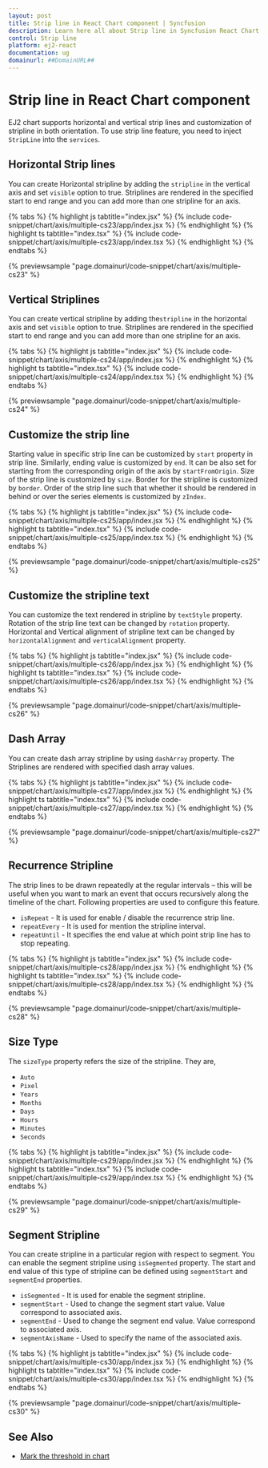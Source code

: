 ```yaml
---
layout: post
title: Strip line in React Chart component | Syncfusion
description: Learn here all about Strip line in Syncfusion React Chart component of Syncfusion Essential JS 2 and more.
control: Strip line 
platform: ej2-react
documentation: ug
domainurl: ##DomainURL##
---
```


<!-- markdownlint-disable MD036 -->

# Strip line in React Chart component

<!-- markdownlint-disable MD036 -->

EJ2 chart supports horizontal and vertical strip lines and customization of stripline in both orientation.
To use strip line feature, you need to inject `StripLine` into the `services`.

## Horizontal Strip lines

You can create Horizontal stripline by adding the `stripline` in the vertical axis and set `visible` option to true. Striplines are rendered in the specified start to end range and you can add more than one stripline for an axis.

{% tabs %}
{% highlight js tabtitle="index.jsx" %}
{% include code-snippet/chart/axis/multiple-cs23/app/index.jsx %}
{% endhighlight %}
{% highlight ts tabtitle="index.tsx" %}
{% include code-snippet/chart/axis/multiple-cs23/app/index.tsx %}
{% endhighlight %}
{% endtabs %}

 {% previewsample "page.domainurl/code-snippet/chart/axis/multiple-cs23" %}

## Vertical Striplines

You can create vertical stripline by adding the`stripline` in the horizontal axis and set `visible` option to true. Striplines are rendered in the specified start to end range and you can add more than one stripline for an axis.

{% tabs %}
{% highlight js tabtitle="index.jsx" %}
{% include code-snippet/chart/axis/multiple-cs24/app/index.jsx %}
{% endhighlight %}
{% highlight ts tabtitle="index.tsx" %}
{% include code-snippet/chart/axis/multiple-cs24/app/index.tsx %}
{% endhighlight %}
{% endtabs %}

 {% previewsample "page.domainurl/code-snippet/chart/axis/multiple-cs24" %}

## Customize the strip line

Starting value in specific strip line can be customized by `start` property in strip line. Similarly, ending value is customized by `end`. It can be also set for starting from the corresponding origin of the axis by `startFromOrigin`. Size of the strip line is customized by `size`. Border for the stripline is customized by `border`. Order of the strip line such that whether it should be rendered in behind or over the series elements is customized by `zIndex`.

{% tabs %}
{% highlight js tabtitle="index.jsx" %}
{% include code-snippet/chart/axis/multiple-cs25/app/index.jsx %}
{% endhighlight %}
{% highlight ts tabtitle="index.tsx" %}
{% include code-snippet/chart/axis/multiple-cs25/app/index.tsx %}
{% endhighlight %}
{% endtabs %}

 {% previewsample "page.domainurl/code-snippet/chart/axis/multiple-cs25" %}

## Customize the stripline text

You can customize the text rendered in stripline by `textStyle` property. Rotation of the strip line text can be changed by `rotation` property. Horizontal and Vertical alignment of stripline text can be changed by `horizontalAlignment` and `verticalAlignment` property.

{% tabs %}
{% highlight js tabtitle="index.jsx" %}
{% include code-snippet/chart/axis/multiple-cs26/app/index.jsx %}
{% endhighlight %}
{% highlight ts tabtitle="index.tsx" %}
{% include code-snippet/chart/axis/multiple-cs26/app/index.tsx %}
{% endhighlight %}
{% endtabs %}

 {% previewsample "page.domainurl/code-snippet/chart/axis/multiple-cs26" %}

## Dash Array

You can create dash array stripline by using `dashArray` property. The Striplines are rendered with specified dash array values.

{% tabs %}
{% highlight js tabtitle="index.jsx" %}
{% include code-snippet/chart/axis/multiple-cs27/app/index.jsx %}
{% endhighlight %}
{% highlight ts tabtitle="index.tsx" %}
{% include code-snippet/chart/axis/multiple-cs27/app/index.tsx %}
{% endhighlight %}
{% endtabs %}

 {% previewsample "page.domainurl/code-snippet/chart/axis/multiple-cs27" %}

## Recurrence Stripline

 The strip lines to be drawn repeatedly at the regular intervals – this will be useful when you want to mark an event that occurs recursively along the timeline of the chart. Following properties are used to configure this feature.

* `isRepeat`       - It is used for enable / disable the recurrence strip line.
* `repeatEvery`    - It is used for mention the stripline interval.
* `repeatUntil`    - It specifies the end value at which point strip line has to stop repeating.

{% tabs %}
{% highlight js tabtitle="index.jsx" %}
{% include code-snippet/chart/axis/multiple-cs28/app/index.jsx %}
{% endhighlight %}
{% highlight ts tabtitle="index.tsx" %}
{% include code-snippet/chart/axis/multiple-cs28/app/index.tsx %}
{% endhighlight %}
{% endtabs %}

 {% previewsample "page.domainurl/code-snippet/chart/axis/multiple-cs28" %}

## Size Type

The `sizeType` property refers the size of the stripline. They are,

* `Auto`
* `Pixel`
* `Years`
* `Months`
* `Days`
* `Hours`
* `Minutes`
* `Seconds`

{% tabs %}
{% highlight js tabtitle="index.jsx" %}
{% include code-snippet/chart/axis/multiple-cs29/app/index.jsx %}
{% endhighlight %}
{% highlight ts tabtitle="index.tsx" %}
{% include code-snippet/chart/axis/multiple-cs29/app/index.tsx %}
{% endhighlight %}
{% endtabs %}

 {% previewsample "page.domainurl/code-snippet/chart/axis/multiple-cs29" %}

## Segment Stripline

You can create stripline in a particular region with respect to segment. You can enable the segment stripline using `isSegmented` property. The start and end value of this type of stripline can be defined using `segmentStart` and `segmentEnd` properties.

* `isSegmented`     - It is used for enable the segment stripline.
* `segmentStart`    - Used to change the segment start value. Value correspond to associated axis.
* `segmentEnd`      - Used to change the segment end value. Value correspond to associated axis.
* `segmentAxisName` - Used to specify the name of the associated axis.

{% tabs %}
{% highlight js tabtitle="index.jsx" %}
{% include code-snippet/chart/axis/multiple-cs30/app/index.jsx %}
{% endhighlight %}
{% highlight ts tabtitle="index.tsx" %}
{% include code-snippet/chart/axis/multiple-cs30/app/index.tsx %}
{% endhighlight %}
{% endtabs %}

 {% previewsample "page.domainurl/code-snippet/chart/axis/multiple-cs30" %}

## See Also

* [Mark the threshold in chart](./how-to/#mark-a-threshold-in-chart)